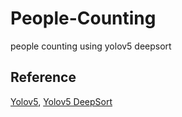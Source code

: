 # People-Counting
people counting using yolov5 deepsort

## Reference
<a href='https://github.com/ultralytics/yolov5'>Yolov5</a>, <a href='https://github.com/mikel-brostrom/Yolov5_DeepSort_Pytorch'>Yolov5 DeepSort</a>
